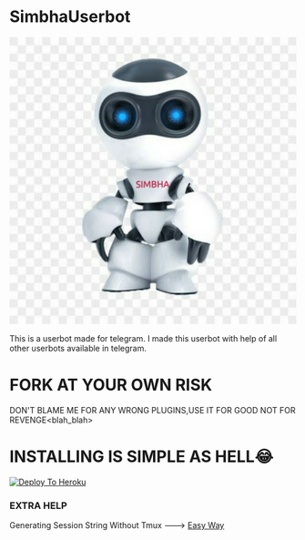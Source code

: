 # SimbhaUserbot

<p align="center">

<img src="Simbha.jpg" alt="SimbhaUserbot">

This is a userbot made for telegram. I made this userbot with help of all other userbots available in telegram.

# FORK AT YOUR OWN RISK

DON'T BLAME ME FOR ANY WRONG PLUGINS,USE IT FOR GOOD NOT FOR REVENGE<blah_blah>



# INSTALLING IS SIMPLE AS HELL😂

[![Deploy To Heroku](https://www.herokucdn.com/deploy/button.svg)](https://heroku.com/deploy?template=https://github.com/NikhilNGY/SimbhaUserbot)

### EXTRA HELP

Generating Session String Without Tmux ---> [Easy Way](https://generatestringsession.spechide.repl.run/)



